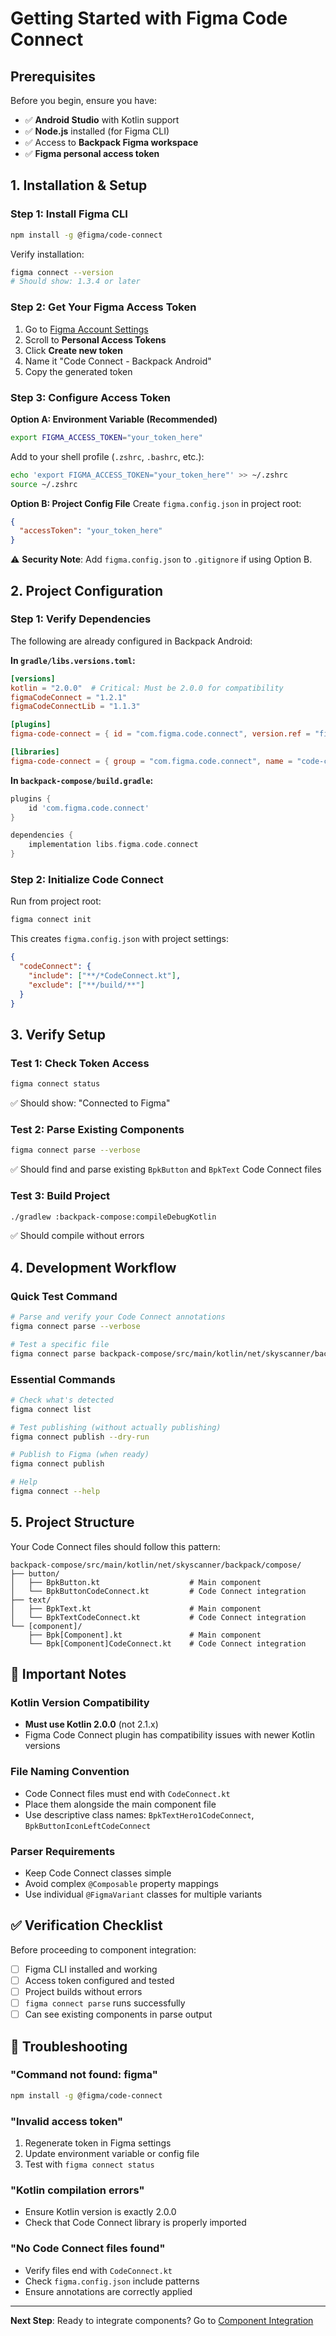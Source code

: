 # Getting Started with Figma Code Connect

## Prerequisites

Before you begin, ensure you have:

- ✅ **Android Studio** with Kotlin support
- ✅ **Node.js** installed (for Figma CLI)
- ✅ Access to **Backpack Figma workspace**
- ✅ **Figma personal access token**

## 1. Installation & Setup

### Step 1: Install Figma CLI

```bash
npm install -g @figma/code-connect
```

Verify installation:
```bash
figma connect --version
# Should show: 1.3.4 or later
```

### Step 2: Get Your Figma Access Token

1. Go to [Figma Account Settings](https://www.figma.com/settings)
2. Scroll to **Personal Access Tokens**
3. Click **Create new token**
4. Name it "Code Connect - Backpack Android"
5. Copy the generated token

### Step 3: Configure Access Token

**Option A: Environment Variable (Recommended)**
```bash
export FIGMA_ACCESS_TOKEN="your_token_here"
```

Add to your shell profile (`.zshrc`, `.bashrc`, etc.):
```bash
echo 'export FIGMA_ACCESS_TOKEN="your_token_here"' >> ~/.zshrc
source ~/.zshrc
```

**Option B: Project Config File**
Create `figma.config.json` in project root:
```json
{
  "accessToken": "your_token_here"
}
```

⚠️ **Security Note**: Add `figma.config.json` to `.gitignore` if using Option B.

## 2. Project Configuration

### Step 1: Verify Dependencies

The following are already configured in Backpack Android:

**In `gradle/libs.versions.toml`:**
```toml
[versions]
kotlin = "2.0.0"  # Critical: Must be 2.0.0 for compatibility
figmaCodeConnect = "1.2.1"
figmaCodeConnectLib = "1.1.3"

[plugins]
figma-code-connect = { id = "com.figma.code.connect", version.ref = "figmaCodeConnect" }

[libraries]
figma-code-connect = { group = "com.figma.code.connect", name = "code-connect-lib", version.ref = "figmaCodeConnectLib" }
```

**In `backpack-compose/build.gradle`:**
```gradle
plugins {
    id 'com.figma.code.connect'
}

dependencies {
    implementation libs.figma.code.connect
}
```

### Step 2: Initialize Code Connect

Run from project root:
```bash
figma connect init
```

This creates `figma.config.json` with project settings:
```json
{
  "codeConnect": {
    "include": ["**/*CodeConnect.kt"],
    "exclude": ["**/build/**"]
  }
}
```

## 3. Verify Setup

### Test 1: Check Token Access
```bash
figma connect status
```
✅ Should show: "Connected to Figma"

### Test 2: Parse Existing Components
```bash
figma connect parse --verbose
```
✅ Should find and parse existing `BpkButton` and `BpkText` Code Connect files

### Test 3: Build Project
```bash
./gradlew :backpack-compose:compileDebugKotlin
```
✅ Should compile without errors

## 4. Development Workflow

### Quick Test Command
```bash
# Parse and verify your Code Connect annotations
figma connect parse --verbose

# Test a specific file
figma connect parse backpack-compose/src/main/kotlin/net/skyscanner/backpack/compose/button/BpkButtonCodeConnect.kt --verbose
```

### Essential Commands
```bash
# Check what's detected
figma connect list

# Test publishing (without actually publishing)
figma connect publish --dry-run

# Publish to Figma (when ready)
figma connect publish

# Help
figma connect --help
```

## 5. Project Structure

Your Code Connect files should follow this pattern:
```
backpack-compose/src/main/kotlin/net/skyscanner/backpack/compose/
├── button/
│   ├── BpkButton.kt                    # Main component
│   └── BpkButtonCodeConnect.kt         # Code Connect integration
├── text/
│   ├── BpkText.kt                      # Main component
│   └── BpkTextCodeConnect.kt           # Code Connect integration
└── [component]/
    ├── Bpk[Component].kt               # Main component
    └── Bpk[Component]CodeConnect.kt    # Code Connect integration
```

## 🚨 Important Notes

### Kotlin Version Compatibility
- **Must use Kotlin 2.0.0** (not 2.1.x)
- Figma Code Connect plugin has compatibility issues with newer Kotlin versions

### File Naming Convention
- Code Connect files must end with `CodeConnect.kt`
- Place them alongside the main component file
- Use descriptive class names: `BpkTextHero1CodeConnect`, `BpkButtonIconLeftCodeConnect`

### Parser Requirements
- Keep Code Connect classes simple
- Avoid complex `@Composable` property mappings
- Use individual `@FigmaVariant` classes for multiple variants

## ✅ Verification Checklist

Before proceeding to component integration:

- [ ] Figma CLI installed and working
- [ ] Access token configured and tested
- [ ] Project builds without errors
- [ ] `figma connect parse` runs successfully
- [ ] Can see existing components in parse output

## 🔧 Troubleshooting

### "Command not found: figma"
```bash
npm install -g @figma/code-connect
```

### "Invalid access token"
1. Regenerate token in Figma settings
2. Update environment variable or config file
3. Test with `figma connect status`

### "Kotlin compilation errors"
- Ensure Kotlin version is exactly 2.0.0
- Check that Code Connect library is properly imported

### "No Code Connect files found"
- Verify files end with `CodeConnect.kt`
- Check `figma.config.json` include patterns
- Ensure annotations are correctly applied

---

**Next Step**: Ready to integrate components? Go to [Component Integration](component-integration.md)
